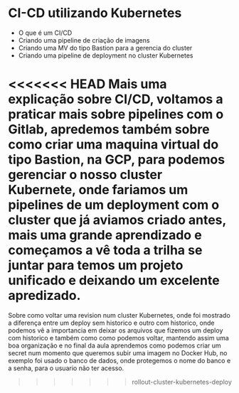 # CI-CD utilizando Kubernetes

 - O que é um CI/CD
 - Criando uma pipeline de criação de imagens
 - Criando uma MV do tipo Bastion para a gerencia do cluster
 - Criando uma pipeline de deployment no cluster Kubernetes

<<<<<<< HEAD
Mais uma explicação sobre CI/CD, voltamos a praticar mais sobre pipelines com o Gitlab, apredemos também sobre como criar uma maquina virtual do tipo Bastion, na GCP, para podemos gerenciar o nosso cluster Kubernete, onde fariamos um pipelines de um deployment com o cluster que já aviamos criado antes, mais uma grande aprendizado e começamos a vê toda a trilha se juntar para temos um projeto unificado e deixando um excelente apredizado.
=======
Sobre como voltar uma revision num cluster Kubernetes, onde foi mostrado a diferença entre um deploy sem historico e outro com historico, onde podemos vê a importancia em deixar os arquivos que fizemos um deploy com historico e também como como podemos voltar, mantendo assim uma boa organização e no final da aula aprendemos como podemos criar um secret num momento que queremos subir uma imagem no Docker Hub, no exemplo foi usado o banco de dados, onde protegemos o nome do banco e a senha, para o usuario não ter acesso. 
>>>>>>> rollout-cluster-kubernetes-deploy
